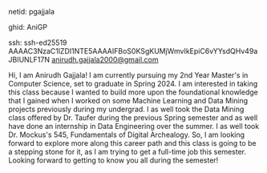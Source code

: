 netid: pgajjala

ghid: AniGP

ssh: ssh-ed25519 AAAAC3NzaC1lZDI1NTE5AAAAIFBoS0KSgKUMjWmvIkEpiC6vYYsdQHv49aJBIUNLF17N anirudh.gajjala2000@gmail.com


Hi, I am Anirudh Gajjala! I am currently pursuing my 2nd Year Master's in Computer Science, set to graduate in Spring 2024. I am interested in taking this class because I wanted to build more upon the foundational knowledge that I gained when I worked on some Machine Learning and Data Mining projects previously during my undergrad. I as well took the Data Mining class offered by Dr. Taufer during the previous Spring semester and as well have done an internship in Data Engineering over the summer. I as well took Dr. Mockus's 545, Fundamentals of Digital Archealogy. So, I am looking forward to explore more along this career path and this class is going to be a stepping stone for it, as I am trying to get a full-time job this semester. Looking forward to getting to know you all during the semester!
